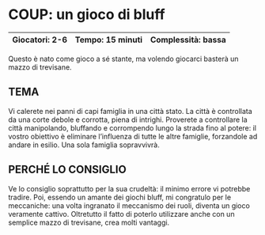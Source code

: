 # COUP: un gioco di bluff

| Giocatori: 2-6 | Tempo: 15 minuti | Complessità: bassa |
|----------------|------------------|--------------------|

Questo è nato come gioco a sé stante, ma volendo giocarci basterà un mazzo di trevisane.

## TEMA
Vi calerete nei panni di capi famiglia in una città stato. La città è controllata da una corte debole e corrotta, piena di intrighi. Proverete a controllare la città manipolando, bluffando e corrompendo lungo la strada fino al potere: il vostro obiettivo è eliminare l’influenza di tutte le altre famiglie, forzandole ad andare in esilio. Una sola famiglia sopravvivrà.

## PERCHÉ LO CONSIGLIO

Ve lo consiglio soprattutto per la sua crudeltà: il minimo errore vi potrebbe tradire. Poi, essendo un amante dei giochi bluff, mi congratulo per le meccaniche: una volta ingranato il meccanismo dei ruoli, diventa un gioco veramente cattivo. Oltretutto il fatto di poterlo utilizzare anche con un semplice mazzo di trevisane, crea molti vantaggi.
